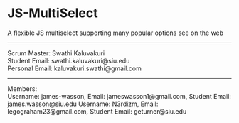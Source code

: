 # JS-MultiSelect
A flexible JS multiselect supporting many popular options see on the web
<hr/>
Scrum Master: Swathi Kaluvakuri <br/>
Student Email: swathi.kaluvakuri@siu.edu <br/> 
Personal Email: kaluvakuri.swathi@gmail.com 
<hr/>
Members:<br/>
Username: james-wasson, Email: jameswasson1@gmail.com, Student Email: james.wasson@siu.edu
Username: N3rdizm, Email: legograham23@gmail.com, Student Email: geturner@siu.edu
